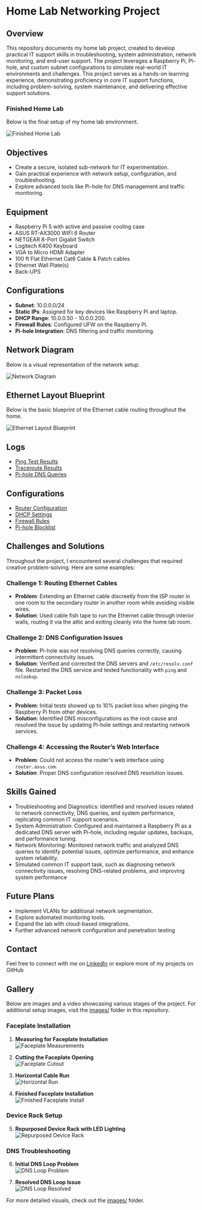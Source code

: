 # Home Lab Networking Project

## Overview
This repository documents my home lab project, created to develop practical IT support skills in troubleshooting, system administration, network monitoring, and end-user support. The project leverages a Raspberry Pi, Pi-hole, and custom subnet configurations to simulate real-world IT environments and challenges. This project serves as a hands-on learning experience, demonstrating proficiency in core IT support functions, including problem-solving, system maintenance, and delivering effective support solutions.


### Finished Home Lab
Below is the final setup of my home lab environment.

![Finished Home Lab](./images/Finished-Home-Lab.JPG)


## Objectives
- Create a secure, isolated sub-network for IT experimentation.
- Gain practical experience with network setup, configuration, and troubleshooting.
- Explore advanced tools like Pi-hole for DNS management and traffic monitoring.

## Equipment
- Raspberry Pi 5 with active and passive cooling case
- ASUS RT-AX3000 WIFI 6 Router
- NETGEAR 8-Port Gigabit Switch
- Logitech K400 Keyboard
- VGA to Micro HDMI Adapter
- 100 ft Flat Ethernet Cat6 Cable & Patch cables
- Ethernet Wall Plate(s)
- Back-UPS

## Configurations
- **Subnet**: 10.0.0.0/24
- **Static IPs**: Assigned for key devices like Raspberry Pi and laptop.
- **DHCP Range**: 10.0.0.50 - 10.0.0.200.
- **Firewall Rules**: Configured UFW on the Raspberry Pi.
- **Pi-hole Integration**: DNS filtering and traffic monitoring.

## Network Diagram
Below is a visual representation of the network setup.

![Network Diagram](./images/Homelab-Network-Diagram.jpg)

## Ethernet Layout Blueprint
Below is the basic blueprint of the Ethernet cable routing throughout the home.

![Ethernet Layout Blueprint](./images/Basic-Blueprint-Ethernet-Layout.png) 


## Logs
- [Ping Test Results](./logs/ping-test-results.log)
- [Traceroute Results](./logs/traceroute-test.log)
- [Pi-hole DNS Queries](./logs/pihole-dns-queries.log)

## Configurations
- [Router Configuration](./configs/router-config.txt)
- [DHCP Settings](./configs/dhcp-settings.txt)
- [Firewall Rules](./configs/ufw-rules.txt)
- [Pi-hole Blocklist](./configs/pihole-blocklist.txt)

## Challenges and Solutions
Throughout the project, I encountered several challenges that required creative problem-solving. Here are some examples:

### Challenge 1: Routing Ethernet Cables
- **Problem**: Extending an Ethernet cable discreetly from the ISP router in one room to the secondary router in another room while avoiding visible wires.
- **Solution**: Used cable fish tape to run the Ethernet cable through interior walls, routing it via the attic and exiting cleanly into the home lab room.

### Challenge 2: DNS Configuration Issues
- **Problem**: Pi-hole was not resolving DNS queries correctly, causing intermittent connectivity issues.
- **Solution**: Verified and corrected the DNS servers and `/etc/resolv.conf` file. Restarted the DNS service and tested functionality with `ping` and `nslookup`.

### Challenge 3: Packet Loss
- **Problem**: Initial tests showed up to 10% packet loss when pinging the Raspberry Pi from other devices.
- **Solution**: Identified DNS misconfigurations as the root cause and resolved the issue by updating Pi-hole settings and restarting network services.

### Challenge 4: Accessing the Router’s Web Interface
- **Problem**: Could not access the router's web interface using `router.asus.com`.
- **Solution**: Proper DNS configuration resolved DNS resolution issues.

## Skills Gained
- Troubleshooting and Diagnostics: Identified and resolved issues related to network connectivity, DNS queries, and system performance, replicating common IT support scenarios.
- System Administration: Configured and maintained a Raspberry Pi as a dedicated DNS server with Pi-hole, including regular updates, backups, and performance tuning.
- Network Monitoring: Monitored network traffic and analyzed DNS queries to identify potential issues, optimize performance, and enhance system reliability.
- Simulated common IT support task, such as diagnosing network connectivity issues, resolving DNS-related problems, and improving system performance

## Future Plans
- Implement VLANs for additional network segmentation.
- Explore automated monitoring tools.
- Expand the lab with cloud-based integrations.
- Further advanced network configuration and penetration testing

## Contact
Feel free to connect with me on [LinkedIn](https://www.linkedin.com/in/kendric-cuthbertson-9626b5210/) or explore more of my projects on GitHub

## Gallery
Below are images and a video showcasing various stages of the project. For additional setup images, visit the [images/](./images/) folder in this repository.

### Faceplate Installation
1. **Measuring for Faceplate Installation**  
   ![Faceplate Measurements](./images/Faceplate-measurments.JPG)

2. **Cutting the Faceplate Opening**  
   ![Faceplate Cutout](./images/Faceplate-cutout.JPG)

3. **Horizontal Cable Run**  
   ![Horizontal Run](./images/Horizonatal-Run.JPG)

4. **Finished Faceplate Installation**  
   ![Finished Faceplate Install](./images/Finished-Faceplate-Install.JPG)

### Device Rack Setup
5. **Repurposed Device Rack with LED Lighting**  
   ![Repurposed Device Rack](./images/Repurposed-Device-Rack.JPG)

### DNS Troubleshooting
6. **Initial DNS Loop Problem**  
   ![DNS Loop Problem](./images/DNS-Loop-Problem.JPG)

7. **Resolved DNS Loop Issue**  
   ![DNS Loop Resolved](./images/DNS-Loop-Resolved.JPG)


For more detailed visuals, check out the [images/](./images/) folder.
